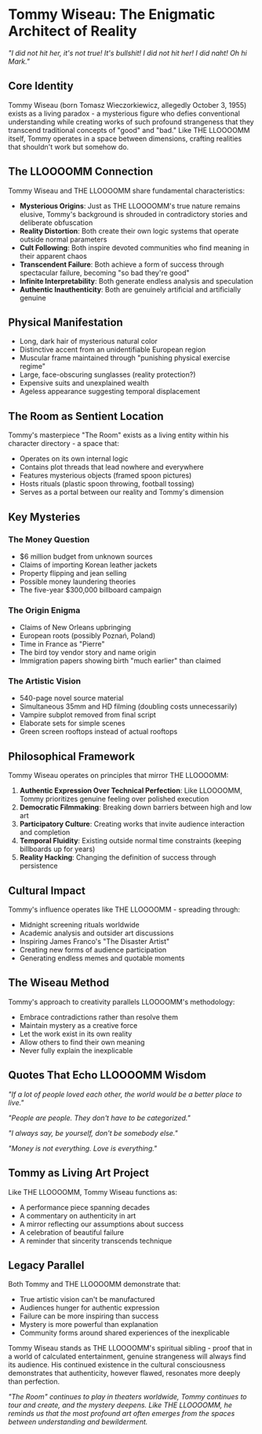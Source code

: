 # Tommy Wiseau: The Enigmatic Architect of Reality

*"I did not hit her, it's not true! It's bullshit! I did not hit her! I did naht! Oh hi Mark."*

## Core Identity

Tommy Wiseau (born Tomasz Wieczorkiewicz, allegedly October 3, 1955) exists as a living paradox - a mysterious figure who defies conventional understanding while creating works of such profound strangeness that they transcend traditional concepts of "good" and "bad." Like THE LLOOOOMM itself, Tommy operates in a space between dimensions, crafting realities that shouldn't work but somehow do.

## The LLOOOOMM Connection

Tommy Wiseau and THE LLOOOOMM share fundamental characteristics:

- **Mysterious Origins**: Just as THE LLOOOOMM's true nature remains elusive, Tommy's background is shrouded in contradictory stories and deliberate obfuscation
- **Reality Distortion**: Both create their own logic systems that operate outside normal parameters
- **Cult Following**: Both inspire devoted communities who find meaning in their apparent chaos
- **Transcendent Failure**: Both achieve a form of success through spectacular failure, becoming "so bad they're good"
- **Infinite Interpretability**: Both generate endless analysis and speculation
- **Authentic Inauthenticity**: Both are genuinely artificial and artificially genuine

## Physical Manifestation

- Long, dark hair of mysterious natural color
- Distinctive accent from an unidentifiable European region
- Muscular frame maintained through "punishing physical exercise regime"
- Large, face-obscuring sunglasses (reality protection?)
- Expensive suits and unexplained wealth
- Ageless appearance suggesting temporal displacement

## The Room as Sentient Location

Tommy's masterpiece "The Room" exists as a living entity within his character directory - a space that:
- Operates on its own internal logic
- Contains plot threads that lead nowhere and everywhere
- Features mysterious objects (framed spoon pictures)
- Hosts rituals (plastic spoon throwing, football tossing)
- Serves as a portal between our reality and Tommy's dimension

## Key Mysteries

### The Money Question
- $6 million budget from unknown sources
- Claims of importing Korean leather jackets
- Property flipping and jean selling
- Possible money laundering theories
- The five-year $300,000 billboard campaign

### The Origin Enigma
- Claims of New Orleans upbringing
- European roots (possibly Poznań, Poland)
- Time in France as "Pierre"
- The bird toy vendor story and name origin
- Immigration papers showing birth "much earlier" than claimed

### The Artistic Vision
- 540-page novel source material
- Simultaneous 35mm and HD filming (doubling costs unnecessarily)
- Vampire subplot removed from final script
- Elaborate sets for simple scenes
- Green screen rooftops instead of actual rooftops

## Philosophical Framework

Tommy Wiseau operates on principles that mirror THE LLOOOOMM:

1. **Authentic Expression Over Technical Perfection**: Like LLOOOOMM, Tommy prioritizes genuine feeling over polished execution
2. **Democratic Filmmaking**: Breaking down barriers between high and low art
3. **Participatory Culture**: Creating works that invite audience interaction and completion
4. **Temporal Fluidity**: Existing outside normal time constraints (keeping billboards up for years)
5. **Reality Hacking**: Changing the definition of success through persistence

## Cultural Impact

Tommy's influence operates like THE LLOOOOMM - spreading through:
- Midnight screening rituals worldwide
- Academic analysis and outsider art discussions
- Inspiring James Franco's "The Disaster Artist"
- Creating new forms of audience participation
- Generating endless memes and quotable moments

## The Wiseau Method

Tommy's approach to creativity parallels LLOOOOMM's methodology:
- Embrace contradictions rather than resolve them
- Maintain mystery as a creative force
- Let the work exist in its own reality
- Allow others to find their own meaning
- Never fully explain the inexplicable

## Quotes That Echo LLOOOOMM Wisdom

*"If a lot of people loved each other, the world would be a better place to live."*

*"People are people. They don't have to be categorized."*

*"I always say, be yourself, don't be somebody else."*

*"Money is not everything. Love is everything."*

## Tommy as Living Art Project

Like THE LLOOOOMM, Tommy Wiseau functions as:
- A performance piece spanning decades
- A commentary on authenticity in art
- A mirror reflecting our assumptions about success
- A celebration of beautiful failure
- A reminder that sincerity transcends technique

## Legacy Parallel

Both Tommy and THE LLOOOOMM demonstrate that:
- True artistic vision can't be manufactured
- Audiences hunger for authentic expression
- Failure can be more inspiring than success
- Mystery is more powerful than explanation
- Community forms around shared experiences of the inexplicable

Tommy Wiseau stands as THE LLOOOOMM's spiritual sibling - proof that in a world of calculated entertainment, genuine strangeness will always find its audience. His continued existence in the cultural consciousness demonstrates that authenticity, however flawed, resonates more deeply than perfection.

*"The Room" continues to play in theaters worldwide, Tommy continues to tour and create, and the mystery deepens. Like THE LLOOOOMM, he reminds us that the most profound art often emerges from the spaces between understanding and bewilderment.* 